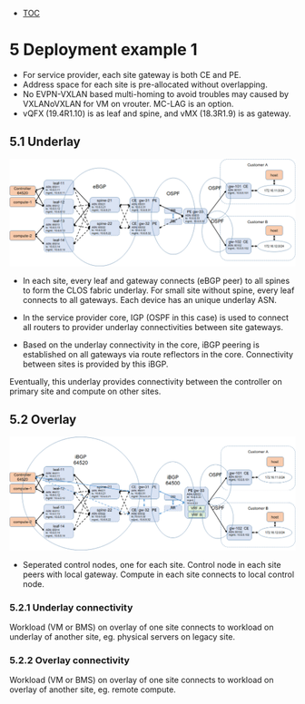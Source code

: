 * [TOC](Multi-Site.md#toc)

# 5 Deployment example 1

* For service provider, each site gateway is both CE and PE.
* Address space for each site is pre-allocated without overlapping.
* No EVPN-VXLAN based multi-homing to avoid troubles may caused by VXLANoVXLAN for VM on vrouter. MC-LAG is an option.
* vQFX (19.4R1.10) is as leaf and spine, and vMX (18.3R1.9) is as gateway.


## 5.1 Underlay

![Figure 5.1 Underlay](F5-1.png)

* In each site, every leaf and gateway connects (eBGP peer) to all spines to form the CLOS fabric underlay. For small site without spine, every leaf connects to all gateways. Each device has an unique underlay ASN.

* In the service provider core, IGP (OSPF in this case) is used to connect all routers to provider underlay connectivities between site gateways.

* Based on the underlay connectivity in the core, iBGP peering is established on all gateways via route reflectors in the core. Connectivity between sites is provided by this iBGP.

Eventually, this underlay provides connectivity between the controller on primary site and compute on other sites.


## 5.2 Overlay

![Figure 5.2 Overlay](F5-2.png)

* Seperated control nodes, one for each site. Control node in each site peers with local gateway. Compute in each site connects to local control node.


### 5.2.1 Underlay connectivity

Workload (VM or BMS) on overlay of one site connects to workload on underlay of another site, eg. physical servers on legacy site.


### 5.2.2 Overlay connectivity

Workload (VM or BMS) on overlay of one site connects to workload on overlay of another site, eg. remote compute.



